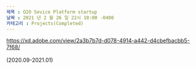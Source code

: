 ```yaml
---
제목 : O2O Sevice Platform startup
날짜 : 2021 년 2 월 26 일 22시 10:00 -0400 
카테고리 : Projects(Completed)
---
```

 
https://xd.adobe.com/view/2a3b7b7d-d078-4914-a442-d4cbefbacbb5-7f68/
<br><br>
(2020.09-2021.01)
